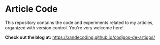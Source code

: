 # Article Code

This repository contains the code and experiments related to my articles, organized with version control.
You're very welcome here!

**Check out the blog at:** https://xandecoding.github.io/codigos-de-artigos/
